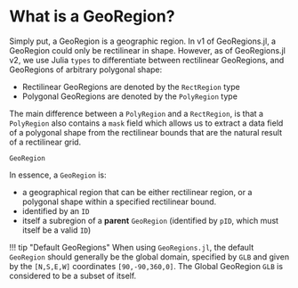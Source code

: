 # What is a GeoRegion?

Simply put, a GeoRegion is a geographic region.  In v1 of GeoRegions.jl, a GeoRegion could only be rectilinear in shape.  However, as of GeoRegions.jl v2, we use Julia `types` to differentiate between rectilinear GeoRegions, and GeoRegions of arbitrary polygonal shape:
* Rectilinear GeoRegions are denoted by the `RectRegion` type
* Polygonal GeoRegions are denoted by the `PolyRegion` type

The main difference between a `PolyRegion` and a `RectRegion`, is that a `PolyRegion` also contains a `mask` field which allows us to extract a data field of a polygonal shape from the rectilinear bounds that are the natural result of a rectilinear grid.

```@docs
GeoRegion
```

In essence, a `GeoRegion` is:
* a geographical region that can be either rectilinear region, or a polygonal shape within a specified rectilinear bound.
* identified by an `ID`
* itself a subregion of a **parent** `GeoRegion` (identified by `pID`, which must itself be a valid `ID`)

!!! tip "Default GeoRegions"
    When using `GeoRegions.jl`, the default `GeoRegion` should generally be the global domain, specified by `GLB` and given by the `[N,S,E,W]` coordinates `[90,-90,360,0]`.  The Global GeoRegion `GLB` is considered to be a subset of itself.
